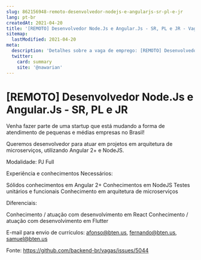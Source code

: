 ```yaml
---
slug: 862156948-remoto-desenvolvedor-nodejs-e-angularjs-sr-pl-e-jr
lang: pt-br
createdAt: 2021-04-20
title: '[REMOTO] Desenvolvedor Node.Js e Angular.Js - SR, PL e JR - Vaga de Emprego'
sitemap:
  lastModified: 2021-04-20
meta:
  description: 'Detalhes sobre a vaga de emprego: [REMOTO] Desenvolvedor Node.Js e Angular.Js - SR, PL e JR'
  twitter:
    card: summary
    site: '@nawarian'
---
```


# [REMOTO] Desenvolvedor Node.Js e Angular.Js - SR, PL e JR

Venha fazer parte de uma startup que está mudando a forma de atendimento de pequenas e médias empresas no Brasil!

Queremos desenvolvedor para atuar em projetos em arquitetura de microserviços, utilizando Angular 2+ e NodeJS.

Modalidade: PJ Full


Experiência e conhecimentos Necessários:

Sólidos conhecimentos em Angular 2+
Conhecimentos em NodeJS
Testes unitários e funcionais
Conhecimento em arquitetura de microserviços
 
Diferenciais:

Conhecimento / atuação com desenvolvimento em React
Conhecimento / atuação com desenvolvimento em Flutter

E-mail para envio de currículos: afonso@bten.us, fernando@bten.us, samuel@bten.us

Fonte: https://github.com/backend-br/vagas/issues/5044